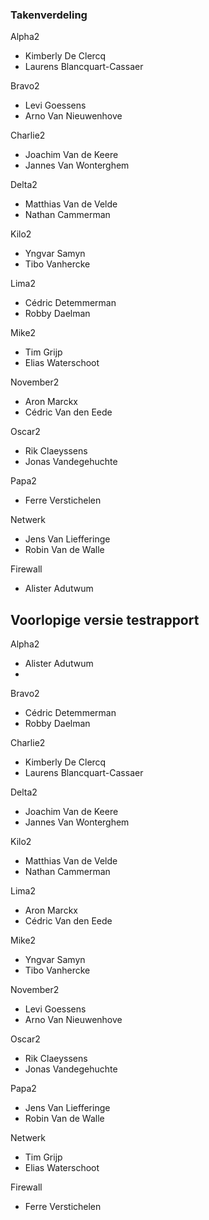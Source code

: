 ### Takenverdeling

Alpha2

- Kimberly De Clercq
- Laurens Blancquart-Cassaer

Bravo2

- Levi Goessens
- Arno Van Nieuwenhove

Charlie2

- Joachim Van de Keere
- Jannes Van Wonterghem

Delta2

- Matthias Van de Velde
- Nathan Cammerman

Kilo2

- Yngvar Samyn
- Tibo Vanhercke

Lima2

- Cédric Detemmerman
- Robby Daelman

Mike2

- Tim Grijp
- Elias Waterschoot

November2

- Aron Marckx
- Cédric Van den Eede

Oscar2

- Rik Claeyssens
- Jonas Vandegehuchte

Papa2

- Ferre Verstichelen

Netwerk

- Jens Van Liefferinge
- Robin Van de Walle

Firewall

- Alister Adutwum


## Voorlopige versie testrapport

Alpha2

- Alister Adutwum
- 

Bravo2

- Cédric Detemmerman
- Robby Daelman

Charlie2

- Kimberly De Clercq
- Laurens Blancquart-Cassaer

Delta2

- Joachim Van de Keere
- Jannes Van Wonterghem

Kilo2

- Matthias Van de Velde
- Nathan Cammerman

Lima2

- Aron Marckx
- Cédric Van den Eede

Mike2

- Yngvar Samyn
- Tibo Vanhercke

November2

- Levi Goessens
- Arno Van Nieuwenhove

Oscar2

- Rik Claeyssens
- Jonas Vandegehuchte 

Papa2

- Jens Van Liefferinge
- Robin Van de Walle

Netwerk

- Tim Grijp
- Elias Waterschoot

Firewall

- Ferre Verstichelen
